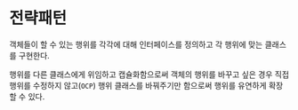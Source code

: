 # 전략패턴

객체들이 할 수 있는 행위를 각각에 대해 인터페이스를 정의하고 각 행위에 맞는 클래스를 구현한다.

행위를 다른 클래스에게 위임하고 캡슐화함으로써 객체의 행위를 바꾸고 싶은 경우 직접 행위를 수정하지 않고(`OCP`) 행위 클래스를 바꿔주기만 함으로써 행위를 유연하게 확장할 수 있다.
